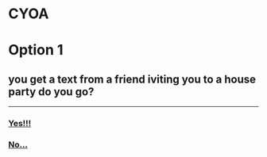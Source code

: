 # CYOA
# Option 1
## you get a text from a friend iviting you to a house party do you go?
---
### [Yes!!!](yes.md)
### [No...](no.md)